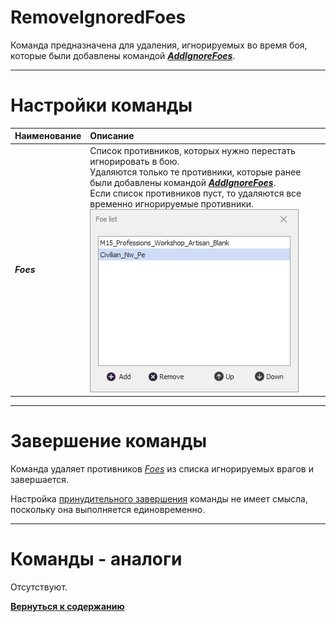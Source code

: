 # **RemoveIgnoredFoes**

Команда предназначена для удаления, игнорируемых во время боя, которые были добавлены командой [***AddIgnoreFoes***](./RemoveIgnoredFoes-RU.md).

---

# **Настройки команды**

| **Наименование** | **Описание** 
|:-----------------|:-------------
|<a name ="ref-Foes">***Foes***</a> | Список противников, которых нужно перестать игнорировать в бою.<br/> Удаляются только те противники, которые ранее были добавлены командой [***AddIgnoreFoes***](./RemoveIgnoredFoes-RU.md). <br/> Если список противников пуст, то удаляются все временно игнорируемые противники.<br/> ![Список игнорируемых врагов](./img/IgnoredFoeList.PNG)

---

# **Завершение команды**

Команда удаляет противников [*Foes*](#ref-Foes) из списка игнорируемых врагов и завершается.

Настройка [принудительного завершения](./../../General/ForcedQuesterActionTermination-RU.md) команды не имеет смысла, поскольку она выполняется единовременно.

---

# **Команды - аналоги**
Отсутствуют.


[**Вернуться к содержанию**](../../index.md)